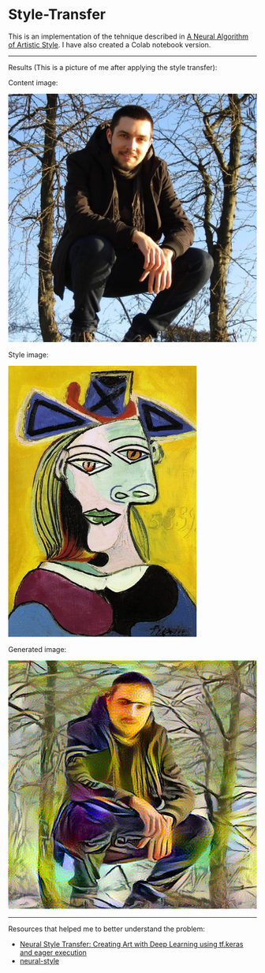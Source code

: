# Style-Transfer 

This is an implementation of the tehnique described in [A Neural Algorithm of Artistic Style].
I have also created a Colab notebook version.

---

Results (This is a picture of me after applying the style transfer):

Content image:

![alt text](https://github.com/DACUS1995/Style-Transfer/blob/master/images/content/content_2.jpg "Content")

Style image:

![alt text](https://github.com/DACUS1995/Style-Transfer/blob/master/images/style/style_2.jpg "Style")

Generated image:

![alt text](https://github.com/DACUS1995/Style-Transfer/blob/master/images/results/result_1.png "Result")

---

Resources that helped me to better understand the problem:
* [Neural Style Transfer: Creating Art with Deep Learning using tf.keras and eager execution]
* [neural-style]


[A Neural Algorithm of Artistic Style]: https://arxiv.org/abs/1508.06576
[Neural Style Transfer: Creating Art with Deep Learning using tf.keras and eager execution]: https://medium.com/tensorflow/neural-style-transfer-creating-art-with-deep-learning-using-tf-keras-and-eager-execution-7d541ac31398
[neural-style]: https://github.com/anishathalye/neural-style
